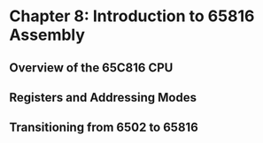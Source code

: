 # Chapter 8: Introduction to 65816 Assembly

## Overview of the 65C816 CPU

## Registers and Addressing Modes

## Transitioning from 6502 to 65816
